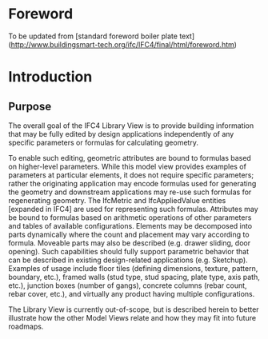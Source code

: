 # Foreword

To be updated from [standard foreword boiler plate text] (http://www.buildingsmart-tech.org/ifc/IFC4/final/html/foreword.htm)

# Introduction

## Purpose

The overall goal of the IFC4 Library View is to provide building information that may be fully edited by design applications independently of any specific parameters or formulas for calculating geometry.

To enable such editing, geometric attributes are bound to formulas based on higher-level parameters. While this model view provides examples of parameters at particular elements, it does not require specific parameters; rather the originating application may encode formulas used for generating the geometry and downstream applications may re-use such formulas for regenerating geometry. The IfcMetric and IfcAppliedValue entities [expanded in IFC4] are used for representing such formulas. Attributes may be bound to formulas based on arithmetic operations of other parameters and tables of available configurations. Elements may be decomposed into parts dynamically where the count and placement may vary according to formula. Moveable parts may also be described (e.g. drawer sliding, door opening). Such capabilities should fully support parametric behavior that can be described in existing design-related applications (e.g. Sketchup). Examples of usage include floor tiles (defining dimensions, texture, pattern, boundary, etc.), framed walls (stud type, stud spacing, plate type, axis path, etc.), junction boxes (number of gangs), concrete columns (rebar count, rebar cover, etc.), and virtually any product having multiple configurations.

The Library View is currently out-of-scope, but is described herein to better illustrate how the other Model Views relate and how they may fit into future roadmaps. 
